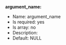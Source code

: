 **argument_name:**

* Name: argument_name
* Is required: yes
* Is array: no
* Description: <none>
* Default:  NULL 
